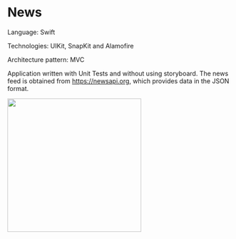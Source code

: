 # News

Language: Swift

Technologies: UIKit, SnapKit and Alamofire

Аrchitecture pattern: MVC

Application written with Unit Tests and without using storyboard. The news feed is obtained from https://newsapi.org, which provides data in the JSON format.

<img src="https://user-images.githubusercontent.com/82845071/163960324-31ff576c-13ad-42ae-a6ff-c162d28a6c81.png" width=300>
